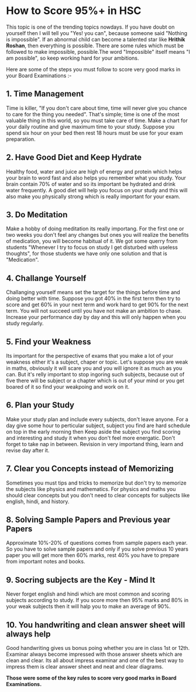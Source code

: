 # How to Score 95%+ in HSC

This topic is one of the trending topics nowdays. If you have doubt on yourself then I will tell you "Yes! you can", because someone said "Nothing is impossible". If an abnormal child can become a talented star like **Hrithik Roshan**, then everything is possible. There are some rules which must be followed to make impossible, possible.The word "Impossible" itself means "I am possible", so keep working hard for your ambitions.

Here are some of the steps you must follow to score very good marks in your Board Examinations :- 

## 1. Time Management
Time is killer, "If you don't care about time, time will never give you chance to care for the thing you needed". That's simple; time is one of the most valuable thing in this world, so you must take care of time. Make a chart for your daily routine and give maximum time to your study. Suppose you spend six hour on your bed then rest 18 hours must be use for your exam preparation. 

## 2. Have Good Diet and Keep Hydrate
Healthy food, water and juice are high of energy and protein which helps your brain to word fast and also helps you remember what you study. Your brain contain 70% of water and so its important be hydrated and drink water frequently. A good diet will help you focus on your study and this will also make you physically strong which is really important for your exam.
## 3. Do Meditation
Make a hobby of doing meditation its really importang. For the first one or two weeks you don't feel any changes but ones you will realize the benefits of medication, you will become habitual of it. We got some querry from students "Whenever I try to focus on study I get disturbed with useless thoughts", for those students we have only  one solution and that is "Medication". 
## 4. Challange Yourself
Challanging yourself means set the target for the things before time and doing better with time. Suppose you got 40% in the first term then try to score and get 60% in your next term and work hard to get 90% for the next term. You will not succeed until you have not make an ambition to chase. Increase your performance day by day and this will only happen when you study regularly. 
## 5. Find your Weakness
Its important for the perspective of exams that you make a lot of your weakness either it's a subject, chaper or topic. 
Let's suppose you are weak in maths, obviously it will scare you and you will ignore it as much as you can. But it's relly important to stop ingoring such subjects, because out of five there will be subject or a chapter which is out of your mind or you get boared of it so find your weakpoing and work on it.
## 6. Plan your Study
Make your study plan and include every subjects, don't leave anyone. For a day give some hour to perticular subject, subject you find are hard schedule on top in the early morning then Keep aside the subject you  find scoring and interesting and study it when you don't feel more energatic. Don't forget to take nap in between. Revision in very importand thing, learn and revise day after it. 
## 7. Clear you Concepts instead of Memorizing
Sometimes you must tips and tricks to memorize but don't try to memorize the subjects like physics and mathematics. For physics and maths you should clear concepts but you don't need to clear concepts for subjects like english, hindi, and history.
## 8. Solving Sample Papers and Previous year Papers
Approximate 10%-20% of questions comes from sample papers each year. So you have to solve sample papers and only if you solve previous 10 years paper you will get more then 60% marks, rest 40% you have to prepare from important notes and books. 
## 9. Socring subjects are the Key - Mind It
Never forget english and hindi which are most common and scoring subjects according to study. If you score more then 95% marks and 80% in your weak subjects then it will halp you to make an average of 90%. 
## 10. You handwriting and clean answer sheet will always help
Good handwriting gives us bonus poing whether you are in class 1st or 12th. Examinar always become impressed with those answer sheets which are clean and clear. Its all about impress examinar and one of the best way to impress them is clear answer sheet and neat and clear diagrams. 

**Those were some of the key rules to score very good marks in Board Examinations.**
